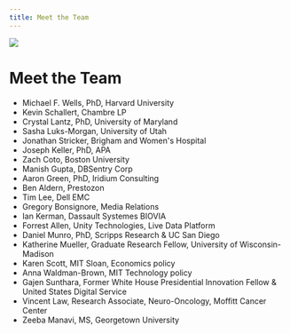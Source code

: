 ```yaml
---
title: Meet the Team
---
```

![](img/group_photo.jpg)

# Meet the Team

* Michael F. Wells, PhD, Harvard University
* Kevin Schallert, Chambre LP
* Crystal Lantz, PhD, University of Maryland
* Sasha Luks-Morgan, University of Utah
* Jonathan Stricker, Brigham and Women's Hospital
* Joseph Keller, PhD, APA
* Zach Coto, Boston University
* Manish Gupta, DBSentry Corp
* Aaron Green, PhD, Iridium Consulting
* Ben Aldern, Prestozon
* Tim Lee, Dell EMC
* Gregory Bonsignore, Media Relations
* Ian Kerman, Dassault Systemes BIOVIA
* Forrest Allen, Unity Technologies, Live Data Platform
* Daniel Munro, PhD, Scripps Research & UC San Diego
* Katherine Mueller, Graduate Research Fellow, University of Wisconsin-Madison
* Karen Scott, MIT Sloan, Economics policy
* Anna Waldman-Brown, MIT Technology policy
* Gajen Sunthara, Former White House Presidential Innovation Fellow & United States Digital Service
* Vincent Law, Research Associate, Neuro-Oncology, Moffitt Cancer Center
* Zeeba Manavi, MS, Georgetown University


